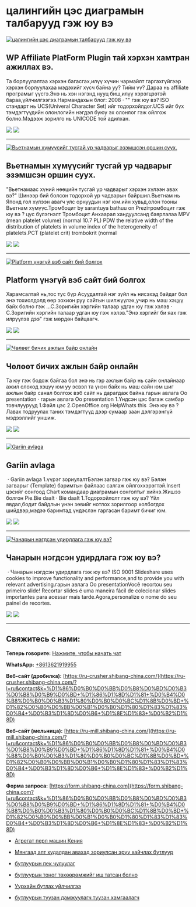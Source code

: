 # цалингийн цэс диаграмын талбарууд гэж юу вэ

<a href="https://swt.shibang-china.com/?l=ru&img&k=%D1%86%D0%B0%D0%BB%D0%B8%D0%BD%D0%B3%D0%B8%D0%B9%D0%BD+%D1%86%D1%8D%D1%81+%D0%B4%D0%B8%D0%B0%D0%B3%D1%80%D0%B0%D0%BC%D1%8B%D0%BD+%D1%82%D0%B0%D0%BB%D0%B1%D0%B0%D1%80%D1%83%D1%83%D0%B4+%D0%B3%D1%8D%D0%B6+%D1%8E%D1%83+%D0%B2%D1%8D" target="_blank">![цалингийн цэс диаграмын талбарууд гэж юу вэ](http://static.shibang-china.com/all-800x300/854.jpg)</a>

## WP Affiliate PlatForm Plugin тай хэрхэн хамтран ажиллах вэ.
Та борлуулалтаа хэрхэн багасгах,илүү хүчин чармайлт гаргахгүйгээр хэрхэн борлуулахаа мэдэхийг хүсч байна уу? Тийм үү? Дараа нь affiliate програмыг үүсгэ.Энэ нь хэн нэгэнд нууц биш,илүү хэрэгцээтэй бараа,үйлчилгээгээ.Нармандахын блог: 2008&nbsp;&#0183;&#32;&quot;&quot; гэж юу вэ? ISO стандарт нь UCS(Univeral Character Set) ийг тодорхойлдог.UCS ийг бүх тэмдэгтүүдийн олонлогийн нэгдэл буюу эх олонлог гэж ойлгож болно.Мэдээж зорилго нь UNICODE той адилхан.


<a href="https://whatsapp.shibangsoft.com/WhatsApp.php" target="_blank" title="WhatsApp">![](http://static.shibang-china.com/icon/whatsapp.png)</a> <a href="https://swt.shibang-china.com/?l=ru&icon&k=%D1%86%D0%B0%D0%BB%D0%B8%D0%BD%D0%B3%D0%B8%D0%B9%D0%BD+%D1%86%D1%8D%D1%81+%D0%B4%D0%B8%D0%B0%D0%B3%D1%80%D0%B0%D0%BC%D1%8B%D0%BD+%D1%82%D0%B0%D0%BB%D0%B1%D0%B0%D1%80%D1%83%D1%83%D0%B4+%D0%B3%D1%8D%D0%B6+%D1%8E%D1%83+%D0%B2%D1%8D" target="_blank">![](http://static.shibang-china.com/icon/chat-ru.png)</a>

---

<a href="https://swt.shibang-china.com/?l=ru&img&k=%D1%86%D0%B0%D0%BB%D0%B8%D0%BD%D0%B3%D0%B8%D0%B9%D0%BD+%D1%86%D1%8D%D1%81+%D0%B4%D0%B8%D0%B0%D0%B3%D1%80%D0%B0%D0%BC%D1%8B%D0%BD+%D1%82%D0%B0%D0%BB%D0%B1%D0%B0%D1%80%D1%83%D1%83%D0%B4+%D0%B3%D1%8D%D0%B6+%D1%8E%D1%83+%D0%B2%D1%8D" target="_blank">![Вьетнамын хүмүүсийг тусгай ур чадварыг эзэмшсэн оршин суух.](http://static.shibang-china.com/all-800x300/102.jpg)</a>

## Вьетнамын хүмүүсийг тусгай ур чадварыг эзэмшсэн оршин суух.
&quot;Вьетнамаас хүний нөөцийн тусгай ур чадварыг хэрхэн хүлээн авах вэ?&quot; Шинээр бий болсон тодорхой ур чадварын байршил.Вьетнам нь Японд гол хүлээн авагч улс орнуудын нэг юм.ийн хувьд,олон тооны Вьетнам хүмүүс.Тромбоцит by sarantuya bathuu on Preziтромбоцит гэж юу вэ ? цус бүлэгнэлт Тромбоцит Анхаарал хандуулсанд баярлалаа MPV (mean platelet volume) (normal 10.7 PL) PDW the relative width of the distribution of platelets in volume index of the heterogeneity of platelets.PCT (platelet crit) trombokrit (normal


<a href="https://whatsapp.shibangsoft.com/WhatsApp.php" target="_blank" title="WhatsApp">![](http://static.shibang-china.com/icon/whatsapp.png)</a> <a href="https://swt.shibang-china.com/?l=ru&icon&k=%D1%86%D0%B0%D0%BB%D0%B8%D0%BD%D0%B3%D0%B8%D0%B9%D0%BD+%D1%86%D1%8D%D1%81+%D0%B4%D0%B8%D0%B0%D0%B3%D1%80%D0%B0%D0%BC%D1%8B%D0%BD+%D1%82%D0%B0%D0%BB%D0%B1%D0%B0%D1%80%D1%83%D1%83%D0%B4+%D0%B3%D1%8D%D0%B6+%D1%8E%D1%83+%D0%B2%D1%8D" target="_blank">![](http://static.shibang-china.com/icon/chat-ru.png)</a>

---

<a href="https://swt.shibang-china.com/?l=ru&img&k=%D1%86%D0%B0%D0%BB%D0%B8%D0%BD%D0%B3%D0%B8%D0%B9%D0%BD+%D1%86%D1%8D%D1%81+%D0%B4%D0%B8%D0%B0%D0%B3%D1%80%D0%B0%D0%BC%D1%8B%D0%BD+%D1%82%D0%B0%D0%BB%D0%B1%D0%B0%D1%80%D1%83%D1%83%D0%B4+%D0%B3%D1%8D%D0%B6+%D1%8E%D1%83+%D0%B2%D1%8D" target="_blank">![Platform үнэгүй вэб сайт бий болгох](http://static.shibang-china.com/all-800x300/427.jpg)</a>

## Platform үнэгүй вэб сайт бий болгох
Харамсалтай нь,тос тус бүр Асуудалтай нэг зүйл нь нисэхэд байдаг бол энэ тохиолдолд өөр зохион руу сайтын шилжүүлэх,учир нь маш хэцүү байх болно гэж …С.Зоригийн хэргийн талаар удган юу гэж хэлэв&nbsp;&#0183;&#32;С.Зоригийн хэргийн талаар удган юу гэж хэлэв.&quot;Энэ хэргийг би яах гэж илрүүлэв дээ&quot; гэж мөрдөн байцаагч.


<a href="https://whatsapp.shibangsoft.com/WhatsApp.php" target="_blank" title="WhatsApp">![](http://static.shibang-china.com/icon/whatsapp.png)</a> <a href="https://swt.shibang-china.com/?l=ru&icon&k=%D1%86%D0%B0%D0%BB%D0%B8%D0%BD%D0%B3%D0%B8%D0%B9%D0%BD+%D1%86%D1%8D%D1%81+%D0%B4%D0%B8%D0%B0%D0%B3%D1%80%D0%B0%D0%BC%D1%8B%D0%BD+%D1%82%D0%B0%D0%BB%D0%B1%D0%B0%D1%80%D1%83%D1%83%D0%B4+%D0%B3%D1%8D%D0%B6+%D1%8E%D1%83+%D0%B2%D1%8D" target="_blank">![](http://static.shibang-china.com/icon/chat-ru.png)</a>

---

<a href="https://swt.shibang-china.com/?l=ru&img&k=%D1%86%D0%B0%D0%BB%D0%B8%D0%BD%D0%B3%D0%B8%D0%B9%D0%BD+%D1%86%D1%8D%D1%81+%D0%B4%D0%B8%D0%B0%D0%B3%D1%80%D0%B0%D0%BC%D1%8B%D0%BD+%D1%82%D0%B0%D0%BB%D0%B1%D0%B0%D1%80%D1%83%D1%83%D0%B4+%D0%B3%D1%8D%D0%B6+%D1%8E%D1%83+%D0%B2%D1%8D" target="_blank">![Чөлөөт бичих ажлын байр онлайн](http://static.shibang-china.com/all-800x300/92.jpg)</a>

## Чөлөөт бичих ажлын байр онлайн
Та юу гэж бодож байгаа бол энэ нь гэр ажлын байр нь сайн онлайнаар ажил олоход хэцүү юм уу эсвэл та үнэн байх нь маш сайн юм шиг ажлын байр санал болгож вэб сайт нь дарагдаж байна.гарын авлага Oo presentation&nbsp;&#0183;&#32;гарын авлага Oo presentation 1.Үндсэн цэс багаж самбар товчлуурууд 1.Файл цэс 2.OpenOffice.org HelpWhats this &#173; Энэ юу вэ ?Лавах тодруулах таних тэмдэгтүүд дээр сумаар заан дэлгэрэнгүй мэдээллийг уншиж.


<a href="https://whatsapp.shibangsoft.com/WhatsApp.php" target="_blank" title="WhatsApp">![](http://static.shibang-china.com/icon/whatsapp.png)</a> <a href="https://swt.shibang-china.com/?l=ru&icon&k=%D1%86%D0%B0%D0%BB%D0%B8%D0%BD%D0%B3%D0%B8%D0%B9%D0%BD+%D1%86%D1%8D%D1%81+%D0%B4%D0%B8%D0%B0%D0%B3%D1%80%D0%B0%D0%BC%D1%8B%D0%BD+%D1%82%D0%B0%D0%BB%D0%B1%D0%B0%D1%80%D1%83%D1%83%D0%B4+%D0%B3%D1%8D%D0%B6+%D1%8E%D1%83+%D0%B2%D1%8D" target="_blank">![](http://static.shibang-china.com/icon/chat-ru.png)</a>

---

<a href="https://swt.shibang-china.com/?l=ru&img&k=%D1%86%D0%B0%D0%BB%D0%B8%D0%BD%D0%B3%D0%B8%D0%B9%D0%BD+%D1%86%D1%8D%D1%81+%D0%B4%D0%B8%D0%B0%D0%B3%D1%80%D0%B0%D0%BC%D1%8B%D0%BD+%D1%82%D0%B0%D0%BB%D0%B1%D0%B0%D1%80%D1%83%D1%83%D0%B4+%D0%B3%D1%8D%D0%B6+%D1%8E%D1%83+%D0%B2%D1%8D" target="_blank">![Gariin avlaga](http://static.shibang-china.com/all-800x300/1526.jpg)</a>

## Gariin avlaga
&nbsp;&#0183;&#32;Gariin avlaga 1.үүрэг зориулалтБэлэн загвар гэж юу вэ? Бэлэн загварыг (Template) баримтын файлаас салгаж ойлгоххэрэгтэй.Insert цэсийг сонгоод Chart командаар диаграмын сонголтыг хийнэ.Жишээ болгон Pie.Bie daalt&nbsp;&#0183;&#32;Bie daalt 1.Тодорхойлолт гэж юу вэ? Үйл явдал,бодит байдлын үнэн зөвийг нотлох зорилгоор холбогдох шийдвэр,мэдээ баримтад үндэслэн гаргасан баримт бичиг юм.


<a href="https://whatsapp.shibangsoft.com/WhatsApp.php" target="_blank" title="WhatsApp">![](http://static.shibang-china.com/icon/whatsapp.png)</a> <a href="https://swt.shibang-china.com/?l=ru&icon&k=%D1%86%D0%B0%D0%BB%D0%B8%D0%BD%D0%B3%D0%B8%D0%B9%D0%BD+%D1%86%D1%8D%D1%81+%D0%B4%D0%B8%D0%B0%D0%B3%D1%80%D0%B0%D0%BC%D1%8B%D0%BD+%D1%82%D0%B0%D0%BB%D0%B1%D0%B0%D1%80%D1%83%D1%83%D0%B4+%D0%B3%D1%8D%D0%B6+%D1%8E%D1%83+%D0%B2%D1%8D" target="_blank">![](http://static.shibang-china.com/icon/chat-ru.png)</a>

---

<a href="https://swt.shibang-china.com/?l=ru&img&k=%D1%86%D0%B0%D0%BB%D0%B8%D0%BD%D0%B3%D0%B8%D0%B9%D0%BD+%D1%86%D1%8D%D1%81+%D0%B4%D0%B8%D0%B0%D0%B3%D1%80%D0%B0%D0%BC%D1%8B%D0%BD+%D1%82%D0%B0%D0%BB%D0%B1%D0%B0%D1%80%D1%83%D1%83%D0%B4+%D0%B3%D1%8D%D0%B6+%D1%8E%D1%83+%D0%B2%D1%8D" target="_blank">![Чанарын нэгдсэн удирдлага гэж юу вэ?](http://static.shibang-china.com/all-800x300/1324.jpg)</a>

## Чанарын нэгдсэн удирдлага гэж юу вэ?
&nbsp;&#0183;&#32;Чанарын нэгдсэн удирдлага гэж юу вэ? ISO 9001 Slideshare uses cookies to improve functionality and performance,and to provide you with relevant advertising.гарын авлага Oo presentationVoc&#234; recortou seu primeiro slide! Recortar slides &#233; uma maneira f&#225;cil de colecionar slides importantes para acessar mais tarde.Agora,personalize o nome do seu painel de recortes.


<a href="https://whatsapp.shibangsoft.com/WhatsApp.php" target="_blank" title="WhatsApp">![](http://static.shibang-china.com/icon/whatsapp.png)</a> <a href="https://swt.shibang-china.com/?l=ru&icon&k=%D1%86%D0%B0%D0%BB%D0%B8%D0%BD%D0%B3%D0%B8%D0%B9%D0%BD+%D1%86%D1%8D%D1%81+%D0%B4%D0%B8%D0%B0%D0%B3%D1%80%D0%B0%D0%BC%D1%8B%D0%BD+%D1%82%D0%B0%D0%BB%D0%B1%D0%B0%D1%80%D1%83%D1%83%D0%B4+%D0%B3%D1%8D%D0%B6+%D1%8E%D1%83+%D0%B2%D1%8D" target="_blank">![](http://static.shibang-china.com/icon/chat-ru.png)</a>

---
## Свяжитесь с нами:

**Теперь говорите:** [Нажмите, чтобы начать чат](https://swt.shibang-china.com?l=ru&contact&k=%D1%86%D0%B0%D0%BB%D0%B8%D0%BD%D0%B3%D0%B8%D0%B9%D0%BD+%D1%86%D1%8D%D1%81+%D0%B4%D0%B8%D0%B0%D0%B3%D1%80%D0%B0%D0%BC%D1%8B%D0%BD+%D1%82%D0%B0%D0%BB%D0%B1%D0%B0%D1%80%D1%83%D1%83%D0%B4+%D0%B3%D1%8D%D0%B6+%D1%8E%D1%83+%D0%B2%D1%8D)

**WhatsApp:**  [+8613621919955](https://whatsapp.shibangsoft.com/WhatsApp.php)

**Веб-сайт (дробилка):** [https://ru-crusher.shibang-china.com/](https://ru-crusher.shibang-china.com/?l=ru&contact&k=%D1%86%D0%B0%D0%BB%D0%B8%D0%BD%D0%B3%D0%B8%D0%B9%D0%BD+%D1%86%D1%8D%D1%81+%D0%B4%D0%B8%D0%B0%D0%B3%D1%80%D0%B0%D0%BC%D1%8B%D0%BD+%D1%82%D0%B0%D0%BB%D0%B1%D0%B0%D1%80%D1%83%D1%83%D0%B4+%D0%B3%D1%8D%D0%B6+%D1%8E%D1%83+%D0%B2%D1%8D)

**Веб-сайт (мельница):** [https://ru-mill.shibang-china.com/](https://ru-mill.shibang-china.com/?l=ru&contact&k=%D1%86%D0%B0%D0%BB%D0%B8%D0%BD%D0%B3%D0%B8%D0%B9%D0%BD+%D1%86%D1%8D%D1%81+%D0%B4%D0%B8%D0%B0%D0%B3%D1%80%D0%B0%D0%BC%D1%8B%D0%BD+%D1%82%D0%B0%D0%BB%D0%B1%D0%B0%D1%80%D1%83%D1%83%D0%B4+%D0%B3%D1%8D%D0%B6+%D1%8E%D1%83+%D0%B2%D1%8D)

**Форма запроса:** [https://form.shibang-china.com](https://form.shibang-china.com?l=ru&contact&k=%D1%86%D0%B0%D0%BB%D0%B8%D0%BD%D0%B3%D0%B8%D0%B9%D0%BD+%D1%86%D1%8D%D1%81+%D0%B4%D0%B8%D0%B0%D0%B3%D1%80%D0%B0%D0%BC%D1%8B%D0%BD+%D1%82%D0%B0%D0%BB%D0%B1%D0%B0%D1%80%D1%83%D1%83%D0%B4+%D0%B3%D1%8D%D0%B6+%D1%8E%D1%83+%D0%B2%D1%8D)

* [Агрегат перл машин Кения](../126/%D0%90%D0%B3%D1%80%D0%B5%D0%B3%D0%B0%D1%82%20%D0%BF%D0%B5%D1%80%D0%BB%20%D0%BC%D0%B0%D1%88%D0%B8%D0%BD%20%D0%9A%D0%B5%D0%BD%D0%B8%D1%8F.md)

* [Мянгаад алт худалдан авахад зориулсан эрүү хайчлах бутлуур](../128/%D0%9C%D1%8F%D0%BD%D0%B3%D0%B0%D0%B0%D0%B4%20%D0%B0%D0%BB%D1%82%20%D1%85%D1%83%D0%B4%D0%B0%D0%BB%D0%B4%D0%B0%D0%BD%20%D0%B0%D0%B2%D0%B0%D1%85%D0%B0%D0%B4%20%D0%B7%D0%BE%D1%80%D0%B8%D1%83%D0%BB%D1%81%D0%B0%D0%BD%20%D1%8D%D1%80%D2%AF%D2%AF%20%D1%85%D0%B0%D0%B9%D1%87%D0%BB%D0%B0%D1%85%20%D0%B1%D1%83%D1%82%D0%BB%D1%83%D1%83%D1%80.md)

* [бутлуурын пек чулуулаг](../130/%D0%B1%D1%83%D1%82%D0%BB%D1%83%D1%83%D1%80%D1%8B%D0%BD%20%D0%BF%D0%B5%D0%BA%20%D1%87%D1%83%D0%BB%D1%83%D1%83%D0%BB%D0%B0%D0%B3.md)

* [бутлуурын тоног төхөөрөмжийг иш татсан болно](../128/%D0%B1%D1%83%D1%82%D0%BB%D1%83%D1%83%D1%80%D1%8B%D0%BD%20%D1%82%D0%BE%D0%BD%D0%BE%D0%B3%20%D1%82%D3%A9%D1%85%D3%A9%D3%A9%D1%80%D3%A9%D0%BC%D0%B6%D0%B8%D0%B9%D0%B3%20%D0%B8%D1%88%20%D1%82%D0%B0%D1%82%D1%81%D0%B0%D0%BD%20%D0%B1%D0%BE%D0%BB%D0%BD%D0%BE.md)

* [Уурхайн бутлах үйлчилгээ](../127/%D0%A3%D1%83%D1%80%D1%85%D0%B0%D0%B9%D0%BD%20%D0%B1%D1%83%D1%82%D0%BB%D0%B0%D1%85%20%D2%AF%D0%B9%D0%BB%D1%87%D0%B8%D0%BB%D0%B3%D1%8D%D1%8D.md)

* [бутлуурын туузан дамжуулагч туузан хамгаалагч](../130/%D0%B1%D1%83%D1%82%D0%BB%D1%83%D1%83%D1%80%D1%8B%D0%BD%20%D1%82%D1%83%D1%83%D0%B7%D0%B0%D0%BD%20%D0%B4%D0%B0%D0%BC%D0%B6%D1%83%D1%83%D0%BB%D0%B0%D0%B3%D1%87%20%D1%82%D1%83%D1%83%D0%B7%D0%B0%D0%BD%20%D1%85%D0%B0%D0%BC%D0%B3%D0%B0%D0%B0%D0%BB%D0%B0%D0%B3%D1%87.md)